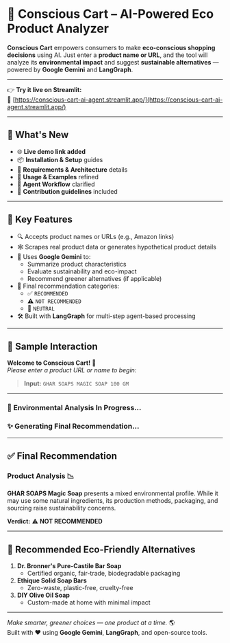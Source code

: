 # 🛒 Conscious Cart – AI-Powered Eco Product Analyzer

**Conscious Cart** empowers consumers to make **eco-conscious shopping decisions** using AI. Just enter a **product name or URL**, and the tool will analyze its **environmental impact** and suggest **sustainable alternatives** — powered by **Google Gemini** and **LangGraph**.

---

👉 **Try it live on Streamlit:**  
🔗 [https://conscious-cart-ai-agent.streamlit.app/](https://conscious-cart-ai-agent.streamlit.app/)

---

## 🚀 What's New

- 🌐 **Live demo link added**
- 📦 **Installation & Setup** guides
- 🔧 **Requirements & Architecture** details
- 🧪 **Usage & Examples** refined
- 🧬 **Agent Workflow** clarified
- 🤝 **Contribution guidelines** included

---

## 🌿 Key Features

- 🔍 Accepts product names or URLs (e.g., Amazon links)
- 🕸️ Scrapes real product data or generates hypothetical product details
- 🧠 Uses **Google Gemini** to:
  - Summarize product characteristics
  - Evaluate sustainability and eco-impact
  - Recommend greener alternatives (if applicable)
- 🧭 Final recommendation categories:
  - ✅ `RECOMMENDED`
  - ⚠️ `NOT RECOMMENDED`
  - 🤔 `NEUTRAL`
- 🛠 Built with **LangGraph** for multi-step agent-based processing

---

## 🧪 Sample Interaction

**Welcome to Conscious Cart!** 🛒  
*Please enter a product URL or name to begin:*

> **Input:** `GHAR SOAPS MAGIC SOAP 100 GM`

---

### 🔬 Environmental Analysis In Progress...

### ✨ Generating Final Recommendation...

---

## ✅ Final Recommendation

### Product Analysis 📉

**GHAR SOAPS Magic Soap** presents a mixed environmental profile. While it may use some natural ingredients, its production methods, packaging, and sourcing raise sustainability concerns.

**Verdict:** ⚠️ **NOT RECOMMENDED**

---

## 🌱 Recommended Eco-Friendly Alternatives

1. **Dr. Bronner's Pure-Castile Bar Soap**
   - Certified organic, fair-trade, biodegradable packaging
2. **Ethique Solid Soap Bars**
   - Zero-waste, plastic-free, cruelty-free
3. **DIY Olive Oil Soap**
   - Custom-made at home with minimal impact

---

*Make smarter, greener choices — one product at a time.* 🌎  
Built with ❤️ using **Google Gemini**, **LangGraph**, and open-source tools.
